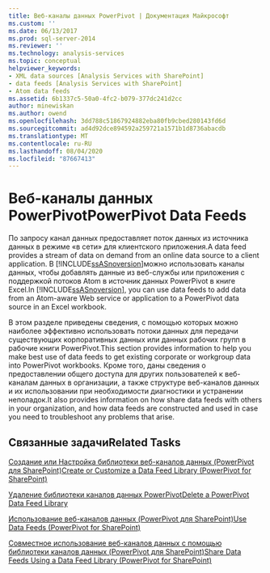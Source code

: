 ```yaml
---
title: Веб-каналы данных PowerPivot | Документация Майкрософт
ms.custom: ''
ms.date: 06/13/2017
ms.prod: sql-server-2014
ms.reviewer: ''
ms.technology: analysis-services
ms.topic: conceptual
helpviewer_keywords:
- XML data sources [Analysis Services with SharePoint]
- data feeds [Analysis Services with SharePoint]
- Atom data feeds
ms.assetid: 6b1337c5-50a0-4fc2-b079-377dc241d2cc
author: minewiskan
ms.author: owend
ms.openlocfilehash: 3dd788c51867924882eba80fb9cbed280143fd6d
ms.sourcegitcommit: ad4d92dce894592a259721a1571b1d8736abacdb
ms.translationtype: MT
ms.contentlocale: ru-RU
ms.lasthandoff: 08/04/2020
ms.locfileid: "87667413"
---
```

# <a name="powerpivot-data-feeds"></a><span data-ttu-id="11c20-102">Веб-каналы данных PowerPivot</span><span class="sxs-lookup"><span data-stu-id="11c20-102">PowerPivot Data Feeds</span></span>
  <span data-ttu-id="11c20-103">По запросу канал данных предоставляет поток данных из источника данных в режиме «в сети» для клиентского приложения.</span><span class="sxs-lookup"><span data-stu-id="11c20-103">A data feed provides a stream of data on demand from an online data source to a client application.</span></span> <span data-ttu-id="11c20-104">В [!INCLUDE[ssASnoversion](../../includes/ssasnoversion-md.md)]можно использовать каналы данных, чтобы добавлять данные из веб-службы или приложения с поддержкой потоков Atom в источник данных PowerPivot в книге Excel.</span><span class="sxs-lookup"><span data-stu-id="11c20-104">In [!INCLUDE[ssASnoversion](../../includes/ssasnoversion-md.md)], you can use data feeds to add data from an Atom-aware Web service or application to a PowerPivot data source in an Excel workbook.</span></span>  
  
 <span data-ttu-id="11c20-105">В этом разделе приведены сведения, с помощью которых можно наиболее эффективно использовать потоки данных для передачи существующих корпоративных данных или данных рабочих групп в рабочие книги PowerPivot.</span><span class="sxs-lookup"><span data-stu-id="11c20-105">This section provides information to help you make best use of data feeds to get existing corporate or workgroup data into PowerPivot workbooks.</span></span> <span data-ttu-id="11c20-106">Кроме того, даны сведения о предоставлении общего доступа для других пользователей к веб-каналам данных в организации, а также структуре веб-каналов данных и их использовании при необходимости диагностики и устранении неполадок.</span><span class="sxs-lookup"><span data-stu-id="11c20-106">It also provides information on how share data feeds with others in your organization, and how data feeds are constructed and used in case you need to troubleshoot any problems that arise.</span></span>  
  
## <a name="related-tasks"></a><span data-ttu-id="11c20-107">Связанные задачи</span><span class="sxs-lookup"><span data-stu-id="11c20-107">Related Tasks</span></span>  
 [<span data-ttu-id="11c20-108">Создание или Настройка библиотеки веб-каналов данных &#40;PowerPivot для SharePoint&#41;</span><span class="sxs-lookup"><span data-stu-id="11c20-108">Create or Customize a Data Feed Library &#40;PowerPivot for SharePoint&#41;</span></span>](create-or-customize-a-data-feed-library-power-pivot-for-sharepoint.md)  
  
 [<span data-ttu-id="11c20-109">Удаление библиотеки каналов данных PowerPivot</span><span class="sxs-lookup"><span data-stu-id="11c20-109">Delete a PowerPivot Data Feed Library</span></span>](delete-a-power-pivot-data-feed-library.md)  
  
 [<span data-ttu-id="11c20-110">Использование веб-каналов данных &#40;PowerPivot для SharePoint&#41;</span><span class="sxs-lookup"><span data-stu-id="11c20-110">Use Data Feeds &#40;PowerPivot for SharePoint&#41;</span></span>](use-data-feeds-power-pivot-for-sharepoint.md)  
  
 [<span data-ttu-id="11c20-111">Совместное использование веб-каналов данных с помощью библиотеки каналов данных &#40;PowerPivot для SharePoint&#41;</span><span class="sxs-lookup"><span data-stu-id="11c20-111">Share Data Feeds Using a Data Feed Library &#40;PowerPivot for SharePoint&#41;</span></span>](share-data-feeds-using-a-data-feed-library-power-pivot-for-sharepoint.md)  
  
  
